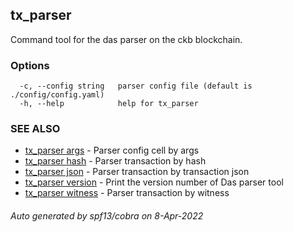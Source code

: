 ## tx_parser

Command tool for the das parser on the ckb blockchain.

### Options

```
  -c, --config string   parser config file (default is ./config/config.yaml)
  -h, --help            help for tx_parser
```

### SEE ALSO

* [tx_parser args](tx_parser_args.md)	 - Parser config cell by args
* [tx_parser hash](tx_parser_hash.md)	 - Parser transaction by hash
* [tx_parser json](tx_parser_json.md)	 - Parser transaction by transaction json
* [tx_parser version](tx_parser_version.md)	 - Print the version number of Das parser tool
* [tx_parser witness](tx_parser_witness.md)	 - Parser transaction by witness

###### Auto generated by spf13/cobra on 8-Apr-2022
